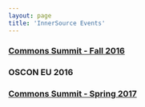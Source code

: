 ```yaml
---
layout: page
title: 'InnerSource Events'
---
```


### [Commons Summit - Fall 2016](isc-fall-2016)

### OSCON EU 2016

### [Commons Summit - Spring 2017](isc-spring-2017)


